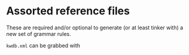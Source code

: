# Assorted reference files

These are required and/or optional to generate (or at least tinker with) a new set of grammar rules.

`kwdb.xml` can be grabbed with
